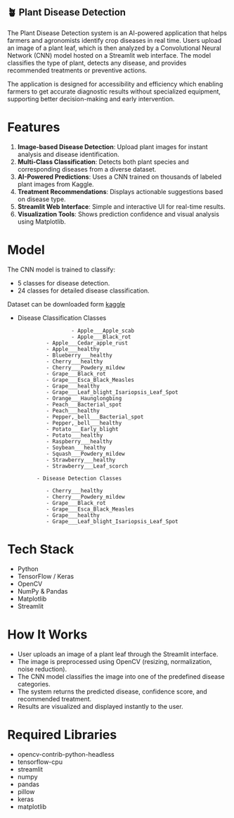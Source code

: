 ## 🪴 Plant Disease Detection

The Plant Disease Detection system is an AI-powered application that helps farmers and agronomists identify crop diseases in real time. Users upload an image of a plant leaf, which is then analyzed by a Convolutional Neural Network (CNN) model hosted on a Streamlit web interface. The model classifies the type of plant, detects any disease, and provides recommended treatments or preventive actions.

The application is designed for accessibility and efficiency which enabling farmers to get accurate diagnostic results without specialized equipment, supporting better decision-making and early intervention.

# Features

1. **Image-based Disease Detection**: Upload plant images for instant analysis and disease identification.
2. **Multi-Class Classification**: Detects both plant species and corresponding diseases from a diverse dataset.
3. **AI-Powered Predictions**: Uses a CNN trained on thousands of labeled plant images from Kaggle.
4. **Treatment Recommendations**: Displays actionable suggestions based on disease type.
5. **Streamlit Web Interface**: Simple and interactive UI for real-time results.
6. **Visualization Tools**: Shows prediction confidence and visual analysis using Matplotlib.

# Model

The CNN model is trained to classify:
- 5 classes for disease detection.
- 24 classes for detailed disease classification.

Dataset can be downloaded form [kaggle](https://www.kaggle.com/abdallahalidev/plantvillage-dataset)

- Disease Classification Classes

                       - Apple___Apple_scab
                       - Apple___Black_rot
			   - Apple___Cedar_apple_rust
			   - Apple___healthy
			   - Blueberry___healthy
			   - Cherry___healthy
			   - Cherry___Powdery_mildew
			   - Grape___Black_rot
			   - Grape___Esca_Black_Measles
			   - Grape___healthy
			   - Grape___Leaf_blight_Isariopsis_Leaf_Spot
			   - Orange___Haunglongbing
			   - Peach___Bacterial_spot
			   - Peach___healthy
			   - Pepper,_bell___Bacterial_spot
			   - Pepper,_bell___healthy
			   - Potato___Early_blight
			   - Potato___healthy
			   - Raspberry___healthy
			   - Soybean___healthy
			   - Squash___Powdery_mildew
			   - Strawberry___healthy
			   - Strawberry___Leaf_scorch
			
            - Disease Detection Classes
            
			   - Cherry___healthy
			   - Cherry___Powdery_mildew
			   - Grape___Black_rot
			   - Grape___Esca_Black_Measles
			   - Grape___healthy
			   - Grape___Leaf_blight_Isariopsis_Leaf_Spot
  
# Tech Stack

- Python
- TensorFlow / Keras
- OpenCV
- NumPy & Pandas
- Matplotlib
- Streamlit

# How It Works

- User uploads an image of a plant leaf through the Streamlit interface.
- The image is preprocessed using OpenCV (resizing, normalization, noise reduction).
- The CNN model classifies the image into one of the predefined disease categories.
- The system returns the predicted disease, confidence score, and recommended treatment.
- Results are visualized and displayed instantly to the user.

# Required Libraries
- opencv-contrib-python-headless
- tensorflow-cpu
- streamlit
- numpy
- pandas  
- pillow
- keras
- matplotlib  

